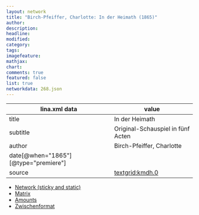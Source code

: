 ```yaml
---
layout: network
title: "Birch-Pfeiffer, Charlotte: In der Heimath (1865)"
author:
description:
headline:
modified:
category:
tags:
imagefeature: 
mathjax: 
chart: 
comments: true
featured: false
list: true
networkdata: 268.json
---
```

lina.xml data  | value
------------- | -------------
title|In der Heimath
subtitle|Original-Schauspiel in fünf Acten
author|Birch-Pfeiffer, Charlotte
date[@when="1865"][@type="premiere"]|
source|[textgrid:kmdh.0](https://textgridlab.org/1.0/tgcrud-public/rest/textgrid:kmdh.0/data)



* [Network (sticky and static)](/network268)
* [Matrix](/matrix268)
* [Amounts](/amounts268)
* [Zwischenformat](/lina268 )
